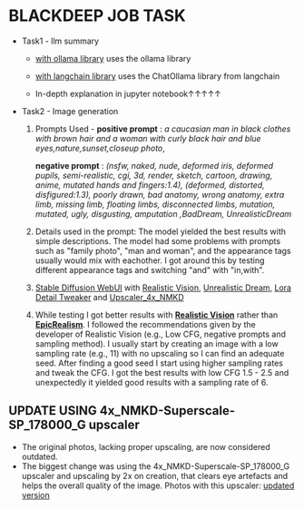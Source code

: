 # BLACKDEEP JOB TASK

- Task1 - llm summary
  
  + [with ollama library](https://nbviewer.org/github/krisx2/BlackDeep-jobTasks/blob/main/ollamatask1.ipynb) uses the ollama library
  + [with langchain library](https://nbviewer.org/github/krisx2/BlackDeep-jobTasks/blob/main/task1langchain.ipynb) uses the ChatOllama library from langchain
  
  + In-depth explanation in jupyter notebook↑↑↑↑↑
  
- Task2 - Image generation
  1. Prompts Used - **positive prompt** : *a caucasian man in black clothes with brown hair  and a woman with curly black hair and blue eyes,nature,sunset,closeup photo*,

     **negative prompt** :  *(nsfw, naked, nude, deformed iris, deformed pupils, semi-realistic, cgi, 3d, render, sketch, cartoon, drawing, anime, mutated hands and fingers:1.4), (deformed, distorted, disfigured:1.3), poorly drawn, bad anatomy, wrong anatomy, extra limb, missing limb, floating limbs, disconnected limbs, mutation, mutated, ugly, disgusting, amputation ,BadDream, UnrealisticDream*

  2. Details used in the prompt: The model yielded the best results with simple descriptions. The model had some problems with prompts such as "family photo", "man and woman", and the appearance tags usually would mix with eachother. I got around this by testing different appearance tags and switching "and" with "in,with".

  3. [Stable Diffusion WebUI](https://github.com/AUTOMATIC1111/stable-diffusion-webui) with [Realistic Vision](https://civitai.com/models/4201/realistic-vision-v60-b1), [Unrealistic Dream](https://civitai.com/models/72437/baddream-unrealisticdream-negative-embeddings), [Lora Detail Tweaker](https://civitai.com/models/58390/detail-tweaker-lora-lora) and [Upscaler_4x_NMKD](https://civitai.com/models/141491/4x-nmkd-superscale)

  4. While testing I got better results with [**Realistic Vision**](https://civitai.com/models/4201/realistic-vision-v60-b1) rather than [**EpicRealism**](https://civitai.com/models/25694/epicrealism). I followed the recommendations given by  the developer of Realistic Vision (e.g., Low CFG, negative prompts and sampling method). I usually start by creating an image with a low sampling rate (e.g., 11) with no upscaling so I can find an adequate seed. After finding a good seed I start using higher sampling rates and tweak the CFG. I got the best results with low CFG 1.5 - 2.5 and unexpectedly it yielded good results with a sampling rate of 6.
  
## UPDATE USING 4x_NMKD-Superscale-SP_178000_G upscaler
- The original photos, lacking proper upscaling, are now considered outdated.
- The biggest change was using the 4x_NMKD-Superscale-SP_178000_G upscaler and upscaling by 2x on creation, that clears eye artefacts and helps the overall quality of the image. Photos with this upscaler: [updated version](https://github.com/krisx2/BlackDeep-jobTasks/tree/main/photos%20with%20superscaler)
     

